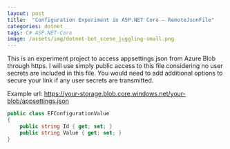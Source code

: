 ```yaml
---
layout: post
title:  "Configuration Experiment in ASP.NET Core – RemoteJsonFile"
categories: dotnet
tags: C# ASP.NET-Core
image: /assets/img/dotnet-bot_scene_juggling-small.png
---
```

This is an experiment project to access appsettings.json from Azure Blob through https. I will use simply public access to this file considering no user secrets are included in this file. You would need to add additional options to secure your link if any user secrets are transmitted.

Example url: https://your-storage.blob.core.windows.net/your-blob/appsettings.json

```csharp
public class EFConfigurationValue
{
    public string Id { get; set; }
    public string Value { get; set; }
}
```